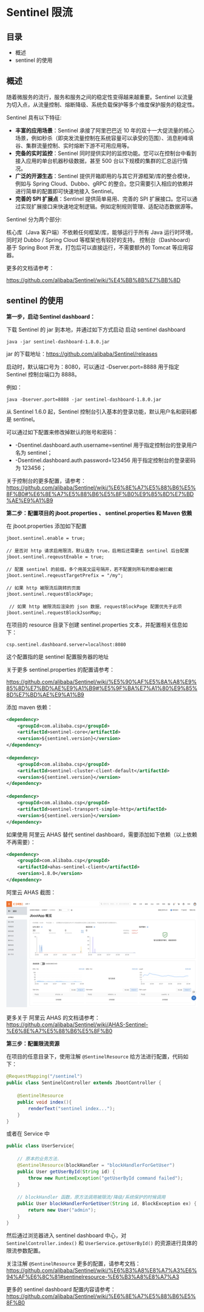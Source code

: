 # Sentinel 限流

## 目录

- 概述
- sentinel 的使用

## 概述
随着微服务的流行，服务和服务之间的稳定性变得越来越重要。Sentinel 以流量为切入点，从流量控制、熔断降级、系统负载保护等多个维度保护服务的稳定性。

Sentinel 具有以下特征:

- **丰富的应用场景**：Sentinel 承接了阿里巴巴近 10 年的双十一大促流量的核心场景，例如秒杀（即突发流量控制在系统容量可以承受的范围）、消息削峰填谷、集群流量控制、实时熔断下游不可用应用等。
- **完备的实时监控**：Sentinel 同时提供实时的监控功能。您可以在控制台中看到接入应用的单台机器秒级数据，甚至 500 台以下规模的集群的汇总运行情况。
- **广泛的开源生态**：Sentinel 提供开箱即用的与其它开源框架/库的整合模块，例如与 Spring Cloud、Dubbo、gRPC 的整合。您只需要引入相应的依赖并进行简单的配置即可快速地接入 Sentinel。
- **完善的 SPI 扩展点**：Sentinel 提供简单易用、完善的 SPI 扩展接口。您可以通过实现扩展接口来快速地定制逻辑。例如定制规则管理、适配动态数据源等。



Sentinel 分为两个部分:

核心库（Java 客户端）不依赖任何框架/库，能够运行于所有 Java 运行时环境，同时对 Dubbo / Spring Cloud 等框架也有较好的支持。
控制台（Dashboard）基于 Spring Boot 开发，打包后可以直接运行，不需要额外的 Tomcat 等应用容器。


更多的文档请参考：

https://github.com/alibaba/Sentinel/wiki/%E4%BB%8B%E7%BB%8D


## sentinel 的使用

**第一步，启动 Sentinel dashboard：**

下载 Sentinel 的 jar 到本地，并通过如下方式启动 启动 sentinel dashboard

```shell
java -jar sentinel-dashboard-1.8.0.jar
```

 jar 的下载地址：https://github.com/alibaba/Sentinel/releases

启动时，默认端口号为：8080，可以通过 -Dserver.port=8888 用于指定 Sentinel 控制台端口为 8888。

例如：

```shell
java -Dserver.port=8888 -jar sentinel-dashboard-1.8.0.jar
```

从 Sentinel 1.6.0 起，Sentinel 控制台引入基本的登录功能，默认用户名和密码都是 sentinel。

可以通过如下配置来修改掉默认的账号和密码：
- -Dsentinel.dashboard.auth.username=sentinel 用于指定控制台的登录用户名为 sentinel；
- -Dsentinel.dashboard.auth.password=123456 用于指定控制台的登录密码为 123456；

关于控制台的更多配置，请参考：
https://github.com/alibaba/Sentinel/wiki/%E6%8E%A7%E5%88%B6%E5%8F%B0#%E6%8E%A7%E5%88%B6%E5%8F%B0%E9%85%8D%E7%BD%AE%E9%A1%B9

**第二步：配置项目的 jboot.properties 、 sentinel.properties 和 Maven 依赖**

在 jboot.properties 添加如下配置

```properties
jboot.sentinel.enable = true;

// 是否对 http 请求启用限流，默认值为 true，启用后还需要去 sentinel 后台配置
jboot.sentinel.reqeustEnable = true;

// 配置 sentinel 的前缀，多个用英文逗号隔开，若不配置则所有的都会被拦截
jboot.sentinel.reqeustTargetPrefix = "/my";

// 如果 http 被限流后跳转的页面
jboot.sentinel.requestBlockPage;

 // 如果 http 被限流后渲染的 json 数据，requestBlockPage 配置优先于此项
jboot.sentinel.requestBlockJsonMap;
```
  
在项目的 resource 目录下创建 sentinel.properties 文本，并配置相关信息如下：

```
csp.sentinel.dashboard.server=localhost:8080
```
这个配置指的是 sentinel 配置服务器的地址

关于更多 sentinel.properties 的配置请参考：

https://github.com/alibaba/Sentinel/wiki/%E5%90%AF%E5%8A%A8%E9%85%8D%E7%BD%AE%E9%A1%B9#%E5%9F%BA%E7%A1%80%E9%85%8D%E7%BD%AE%E9%A1%B9


添加 maven 依赖：


```xml
<dependency>
    <groupId>com.alibaba.csp</groupId>
    <artifactId>sentinel-core</artifactId>
    <version>${sentinel.version}</version>
</dependency>

<dependency>
    <groupId>com.alibaba.csp</groupId>
    <artifactId>sentinel-cluster-client-default</artifactId>
    <version>${sentinel.version}</version>
</dependency>

<dependency>
    <groupId>com.alibaba.csp</groupId>
    <artifactId>sentinel-transport-simple-http</artifactId>
    <version>${sentinel.version}</version>
</dependency>
```

如果使用 阿里云 AHAS 替代 sentinel dashboard，需要添加如下依赖（以上依赖不再需要）：


```xml
<dependency>
    <groupId>com.alibaba.csp</groupId>
    <artifactId>ahas-sentinel-client</artifactId>
    <version>1.8.0</version>
</dependency>
```

阿里云 AHAS 截图：

![](./static/images/ahas.png)

更多关于 阿里云 AHAS 的文档请参考：https://github.com/alibaba/Sentinel/wiki/AHAS-Sentinel-%E6%8E%A7%E5%88%B6%E5%8F%B0



**第三步：配置限流资源**

在项目的任意目录下，使用注解 `@SentinelResource` 给方法进行配置，代码如下：

```java
@RequestMapping("/sentinel")
public class SentinelController extends JbootController {

    @SentinelResource
    public void index(){
        renderText("sentinel index...");
    }
}
```

或者在 Service 中

```java
public class UserService{

    // 原本的业务方法.
    @SentinelResource(blockHandler = "blockHandlerForGetUser")
    public User getUserById(String id) {
        throw new RuntimeException("getUserById command failed");
    }

    // blockHandler 函数，原方法调用被限流/降级/系统保护的时候调用
    public User blockHandlerForGetUser(String id, BlockException ex) {
        return new User("admin");
    }
}
```

然后通过浏览器进入 sentinel dashboard 中心，对 `SentinelController.index()` 和  `UserService.getUserById()` 的资源进行具体的限流参数配置。

关注注解 `@SentinelResource` 更多的配置，请参考文档： https://github.com/alibaba/Sentinel/wiki/%E6%B3%A8%E8%A7%A3%E6%94%AF%E6%8C%81#sentinelresource-%E6%B3%A8%E8%A7%A3

更多的 sentinel dashboard 配置内容请参考：https://github.com/alibaba/Sentinel/wiki/%E6%8E%A7%E5%88%B6%E5%8F%B0